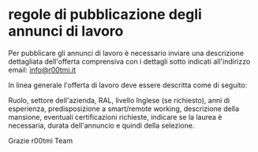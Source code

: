 # regole di pubblicazione degli annunci di lavoro
Per pubblicare gli annunci di lavoro è necessario inviare una descrizione dettagliata dell'offerta comprensiva con i dettagli sotto indicati all'indirizzo email: info@r00tmi.it

In linea generale l'offerta di lavoro deve essere descritta come di seguito:

Ruolo, settore dell'azienda, RAL, livello Inglese (se richiesto), anni di esperienza, predisposizione a smart/remote working, descrizione della mansione, eventuali certificazioni richieste, indicare se la laurea è necessaria, durata dell'annuncio e quindi della selezione.

Grazie
r00tmi Team

